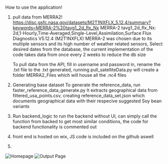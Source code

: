 How to use the application!

1. pull data from MERRA2!
    https://disc.gsfc.nasa.gov/datasets/M2T1NXFLX_5.12.4/summary?keywords=MERRA-2%20tavg1_2d_flx_Nx
    MERRA-2 tavg1_2d_flx_Nx: 2d,1-Hourly,Time-Averaged,Single-Level,Assimilation,Surface Flux Diagnostics V5.12.4 (M2T1NXFLX)
        MERRA-2 was chosen due to its multiple sensors and its high number of weather related sensors, 
    Select desired dates from the database, the current implementation of the code takes data from once every 2 weeks to reduce the db size

    To pull data from the API, fill in username and password in, rename the .txt file to the .txt generated, running pull_satelliteData.py will create a folder MERRA2_Files which will house all the .nc4 files

2. Generating base dataset
    To generate the reference_data, run faster_reference_data_generate.py
    It extracts geographical data from filtered_usa_points.csv, creating reference_data_set.json which documents geographical data with their respecive suggested Soy bean variants

3. Run backend_logic to run the backend 
    without UI, can simply call the function from backed to get most similar conditions, the code for backend functionality is commented out

4. front end is hosted on wix, JS code is included on the github aswell
5. 
![Homepage]((https://github.com/Hong-yiii/MR_BEAN/blob/fc2cbdb89ce27161a5111f2486da8bea85811261/Homepage.png)?raw=true)
![Output Page]((https://github.com/Hong-yiii/MR_BEAN/blob/fc2cbdb89ce27161a5111f2486da8bea85811261/output_page.png)?raw=true)

